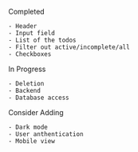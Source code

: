 Completed

    - Header
    - Input field
    - List of the todos
    - Filter out active/incomplete/all
    - Checkboxes

In Progress

    - Deletion
    - Backend
    - Database access

Consider Adding

    - Dark mode
    - User anthentication
    - Mobile view
